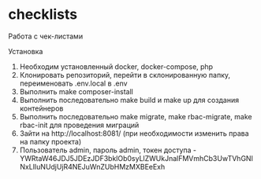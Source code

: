 # checklists

Работа с чек-листами

Установка
1) Необходим установленный docker, docker-compose, php
2) Клонировать репозиторий, перейти в склонированную папку, переименовать .env.local в .env
3) Выполнить make composer-install
4) Выполнить последовательно make build и make up для создания контейнеров
5) Выполнить последовательно make migrate, make rbac-migrate, make rbac-init для проведения миграций
6) Зайти на http://localhost:8081/ (при необходимости изменить права на папку проекта)
7) Пользователь admin, пароль admin, токен доступа - YWRtaW46JDJ5JDEzJDF3bklOb0syLlZWUkJnalFMVmhCb3UwTVhGNlNxLlIuNUdjUjR4NEJuWnZUbHMzMXBEeExh